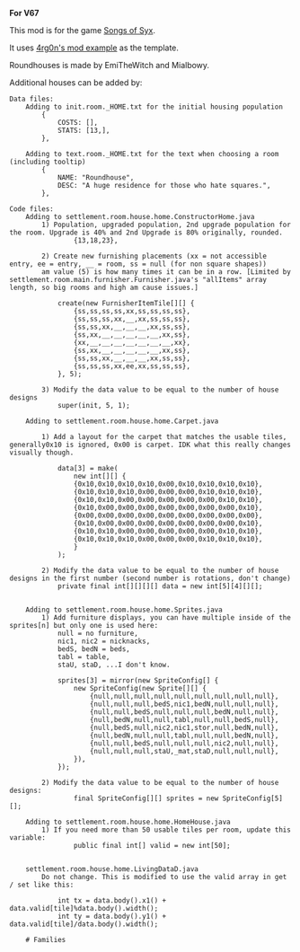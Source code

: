 **For V67**

This mod is for the game [Songs of Syx](https://store.steampowered.com/app/1162750/Songs_of_Syx/).

It uses [4rg0n's mod example](https://github.com/4rg0n/songs-of-syx-mod-example/) as the template. 

Roundhouses is made by EmiTheWitch and Mialbowy. 

Additional houses can be added by:

	Data files:
		Adding to init.room._HOME.txt for the initial housing population
			{
				COSTS: [],
				STATS: [13,],
			},
				
		Adding to text.room._HOME.txt for the text when choosing a room (including tooltip)
			{
				NAME: "Roundhouse",
				DESC: "A huge residence for those who hate squares.",
			},
		
	Code files: 
		Adding to settlement.room.house.home.ConstructorHome.java
			1) Population, upgraded population, 2nd upgrade population for the room. Upgrade is 40% and 2nd Upgrade is 80% originally, rounded.
					{13,18,23},
				
			2) Create new furnishing placements (xx = not accessible entry, ee = entry, __ = room, ss = null (for non square shapes))
			am value (5) is how many times it can be in a row. [Limited by settlement.room.main.furnisher.Furnisher.java's "allItems" array length, so big rooms and high am cause issues.]
		
				create(new FurnisherItemTile[][] {
					{ss,ss,ss,ss,xx,ss,ss,ss,ss},
					{ss,ss,ss,xx,__,xx,ss,ss,ss},
					{ss,ss,xx,__,__,__,xx,ss,ss},
					{ss,xx,__,__,__,__,__,xx,ss},
					{xx,__,__,__,__,__,__,__,xx},
					{ss,xx,__,__,__,__,__,xx,ss},
					{ss,ss,xx,__,__,__,xx,ss,ss},
					{ss,ss,ss,xx,ee,xx,ss,ss,ss},
				}, 5);
		
			3) Modify the data value to be equal to the number of house designs 		
				super(init, 5, 1);
			
		Adding to settlement.room.house.home.Carpet.java

			1) Add a layout for the carpet that matches the usable tiles, generally0x10 is ignored, 0x00 is carpet. IDK what this really changes visually though. 
			
				data[3] = make(
					new int[][] {
					{0x10,0x10,0x10,0x10,0x00,0x10,0x10,0x10,0x10},
					{0x10,0x10,0x10,0x00,0x00,0x00,0x10,0x10,0x10},
					{0x10,0x10,0x00,0x00,0x00,0x00,0x00,0x10,0x10},
					{0x10,0x00,0x00,0x00,0x00,0x00,0x00,0x00,0x10},
					{0x00,0x00,0x00,0x00,0x00,0x00,0x00,0x00,0x00},
					{0x10,0x00,0x00,0x00,0x00,0x00,0x00,0x00,0x10},
					{0x10,0x10,0x00,0x00,0x00,0x00,0x00,0x10,0x10},
					{0x10,0x10,0x10,0x00,0x00,0x00,0x10,0x10,0x10},
					}
				);
			
			2) Modify the data value to be equal to the number of house designs in the first number (second number is rotations, don't change)
				private final int[][][][] data = new int[5][4][][];
			
		
		Adding to settlement.room.house.home.Sprites.java
			1) Add furniture displays, you can have multiple inside of the sprites[n] but only one is used here:
				null = no furniture, 
				nic1, nic2 = nicknacks, 
				bedS, bedN = beds, 
				tabl = table, 
				staU, staD, ...I don't know.
				
				sprites[3] = mirror(new SpriteConfig[] {
					new SpriteConfig(new Sprite[][] {
						{null,null,null,null,null,null,null,null,null},
						{null,null,null,bedS,nic1,bedN,null,null,null},
						{null,null,bedS,null,null,null,bedN,null,null},
						{null,bedN,null,null,tabl,null,null,bedS,null},
						{null,bedS,null,nic2,nic1,stor,null,bedN,null},
						{null,bedN,null,null,tabl,null,null,bedN,null},
						{null,null,bedS,null,null,null,nic2,null,null},
						{null,null,null,staU,_mat,staD,null,null,null},
					}),
				});
		
			2) Modify the data value to be equal to the number of house designs:
					final SpriteConfig[][] sprites = new SpriteConfig[5][];
		
		Adding to settlement.room.house.home.HomeHouse.java
			1) If you need more than 50 usable tiles per room, update this variable:
				    public final int[] valid = new int[50];
				
		
		settlement.room.house.home.LivingDataD.java
			Do not change. This is modified to use the valid array in get / set like this:
			
				int tx = data.body().x1() + data.valid[tile]%data.body().width();
				int ty = data.body().y1() + data.valid[tile]/data.body().width();
		
		#   F a m i l i e s  
 